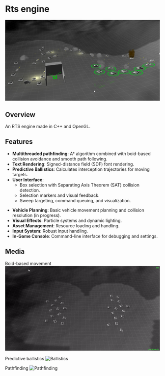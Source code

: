 # Rts engine
![Screenshot](screenshots/screenshot.png)
## Overview
An RTS engine made in C++ and OpenGL.

## Features
* **Multithreaded pathfinding**: A* algorithm combined with boid-based collision avoidance and smooth path following.
* **Text Rendering**: Signed-distance field (SDF) font rendering.
* **Predictive Ballistics**: Calculates interception trajectories for moving targets.
* **User Interface**:
    - Box selection with Separating Axis Theorem (SAT) collision detection.
    - Selection markers and visual feedback.
    - Sweep targeting, command queuing, and visualization.
- **Vehicle Planning**: Basic vehicle movement planning and collision resolution (in progress).
- **Visual Effects**: Particle systems and dynamic lighting.
- **Asset Management**: Resource loading and handling.
- **Input System**: Robust input handling.
- **In-Game Console**: Command-line interface for debugging and settings.

## Media
Boid-based movement
![Avoidance](screenshots/avoidance.gif)

Predictive ballistics
![Ballistics](screenshots/ballistics.gif)

Pathfinding
![Pathfinding](screenshots/pathfinding.gif)

